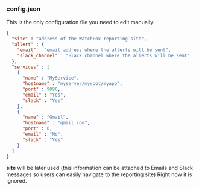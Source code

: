 ### config.json

This is the only configuration file you need to edit manually:

```JSON
{
  "site" : "address of the WatchFox reporting site",
  "allert" : {
    "email" : "email address where the allerts will be sent",
    "slack_channel" : "Slack channel where the allerts will be sent"
  },
  "services" : [
    {
      "name" : "MyService",
      "hostname" : "myserver/myroot/myapp",
      "port" : 9090,
      "email" : "Yes",
      "slack" : "Yes"
    },
    {
      "name" : "Gmail",
      "hostname" : "gmail.com",
      "port" : 0,
      "email" : "No",
      "slack" : "Yes"
    }
  ]
}
```

**site** will be later used (this information can be attached to Emails and Slack messages so users can easily navigate to the reporting site) Right now it is ignored.
